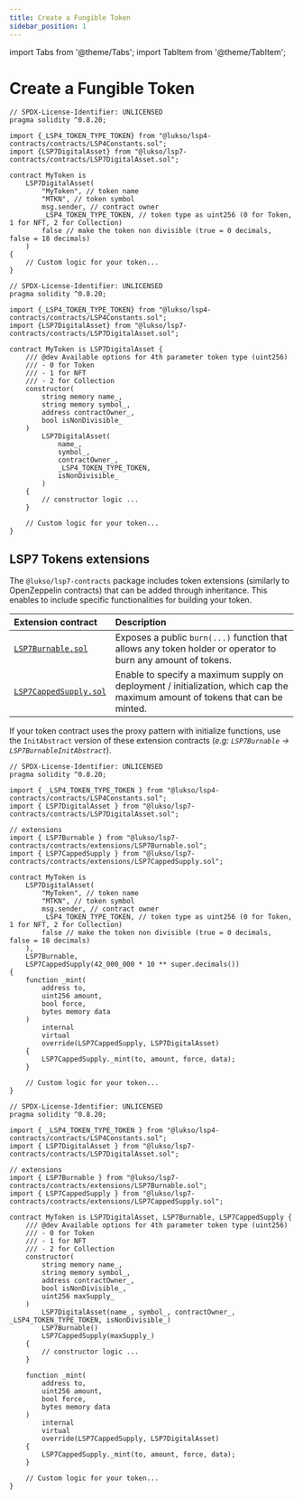 ```yaml
---
title: Create a Fungible Token
sidebar_position: 1
---
```


import Tabs from '@theme/Tabs';
import TabItem from '@theme/TabItem';

# Create a Fungible Token

<Tabs groupId="provider-lib">
  <TabItem value="hardcoded-constructor" label="Hardcoded deployment parameters" default>

```solidity title="MyToken.sol" {8-14} showLineNumbers
// SPDX-License-Identifier: UNLICENSED
pragma solidity ^0.8.20;

import {_LSP4_TOKEN_TYPE_TOKEN} from "@lukso/lsp4-contracts/contracts/LSP4Constants.sol";
import {LSP7DigitalAsset} from "@lukso/lsp7-contracts/contracts/LSP7DigitalAsset.sol";

contract MyToken is
    LSP7DigitalAsset(
        "MyToken", // token name
        "MTKN", // token symbol
        msg.sender, // contract owner
        _LSP4_TOKEN_TYPE_TOKEN, // token type as uint256 (0 for Token, 1 for NFT, 2 for Collection)
        false // make the token non divisible (true = 0 decimals, false = 18 decimals)
    )
{
    // Custom logic for your token...
}
```

  </TabItem>
  <TabItem value="dynamic-constructor" label="Dynamic deployment parameters">

```solidity title="MyToken.sol" {18-24} showLineNumbers
// SPDX-License-Identifier: UNLICENSED
pragma solidity ^0.8.20;

import {_LSP4_TOKEN_TYPE_TOKEN} from "@lukso/lsp4-contracts/contracts/LSP4Constants.sol";
import {LSP7DigitalAsset} from "@lukso/lsp7-contracts/contracts/LSP7DigitalAsset.sol";

contract MyToken is LSP7DigitalAsset {
    /// @dev Available options for 4th parameter token type (uint256)
    /// - 0 for Token
    /// - 1 for NFT
    /// - 2 for Collection
    constructor(
        string memory name_,
        string memory symbol_,
        address contractOwner_,
        bool isNonDivisible_
    )
        LSP7DigitalAsset(
            name_,
            symbol_,
            contractOwner_,
            _LSP4_TOKEN_TYPE_TOKEN,
            isNonDivisible_
        )
    {
        // constructor logic ...
    }

    // Custom logic for your token...
}

```

  </TabItem>
</Tabs>

## LSP7 Tokens extensions

The `@lukso/lsp7-contracts` package includes token extensions (similarly to OpenZeppelin contracts) that can be added through inheritance. This enables to include specific functionalities for building your token.

| Extension contract                                                                               | Description                                                                                                                   |
| :----------------------------------------------------------------------------------------------- | :---------------------------------------------------------------------------------------------------------------------------- |
| [`LSP7Burnable.sol`](../contracts/contracts/LSP7DigitalAsset/extensions/LSP7Burnable.md)         | Exposes a public `burn(...)` function that allows any token holder or operator to burn any amount of tokens.                  |
| [`LSP7CappedSupply.sol`](../contracts/contracts/LSP7DigitalAsset/extensions/LSP7CappedSupply.md) | Enable to specify a maximum supply on deployment / initialization, which cap the maximum amount of tokens that can be minted. |

If your token contract uses the proxy pattern with initialize functions, use the `InitAbstract` version of these extension contracts (_e.g: `LSP7Burnable` -> `LSP7BurnableInitAbstract`_).

<Tabs groupId="provider-lib">
  <TabItem value="hardcoded-constructor" label="Hardcoded deployment parameters" default>

```solidity title="MyToken.sol" {19-20} showLineNumbers
// SPDX-License-Identifier: UNLICENSED
pragma solidity ^0.8.20;

import { _LSP4_TOKEN_TYPE_TOKEN } from "@lukso/lsp4-contracts/contracts/LSP4Constants.sol";
import { LSP7DigitalAsset } from "@lukso/lsp7-contracts/contracts/LSP7DigitalAsset.sol";

// extensions
import { LSP7Burnable } from "@lukso/lsp7-contracts/contracts/extensions/LSP7Burnable.sol";
import { LSP7CappedSupply } from "@lukso/lsp7-contracts/contracts/extensions/LSP7CappedSupply.sol";

contract MyToken is
    LSP7DigitalAsset(
        "MyToken", // token name
        "MTKN", // token symbol
        msg.sender, // contract owner
        _LSP4_TOKEN_TYPE_TOKEN, // token type as uint256 (0 for Token, 1 for NFT, 2 for Collection)
        false // make the token non divisible (true = 0 decimals, false = 18 decimals)
    ),
    LSP7Burnable,
    LSP7CappedSupply(42_000_000 * 10 ** super.decimals())
{
    function _mint(
        address to,
        uint256 amount,
        bool force,
        bytes memory data
    )
        internal
        virtual
        override(LSP7CappedSupply, LSP7DigitalAsset)
    {
        LSP7CappedSupply._mint(to, amount, force, data);
    }

    // Custom logic for your token...
}
```

  </TabItem>
  <TabItem value="dynamic-constructor" label="Dynamic deployment parameters">

```solidity title="MyToken.sol" {23-25} showLineNumbers
// SPDX-License-Identifier: UNLICENSED
pragma solidity ^0.8.20;

import { _LSP4_TOKEN_TYPE_TOKEN } from "@lukso/lsp4-contracts/contracts/LSP4Constants.sol";
import { LSP7DigitalAsset } from "@lukso/lsp7-contracts/contracts/LSP7DigitalAsset.sol";

// extensions
import { LSP7Burnable } from "@lukso/lsp7-contracts/contracts/extensions/LSP7Burnable.sol";
import { LSP7CappedSupply } from "@lukso/lsp7-contracts/contracts/extensions/LSP7CappedSupply.sol";

contract MyToken is LSP7DigitalAsset, LSP7Burnable, LSP7CappedSupply {
    /// @dev Available options for 4th parameter token type (uint256)
    /// - 0 for Token
    /// - 1 for NFT
    /// - 2 for Collection
    constructor(
        string memory name_,
        string memory symbol_,
        address contractOwner_,
        bool isNonDivisible_,
        uint256 maxSupply_
    )
        LSP7DigitalAsset(name_, symbol_, contractOwner_, _LSP4_TOKEN_TYPE_TOKEN, isNonDivisible_)
        LSP7Burnable()
        LSP7CappedSupply(maxSupply_)
    {
        // constructor logic ...
    }

    function _mint(
        address to,
        uint256 amount,
        bool force,
        bytes memory data
    )
        internal
        virtual
        override(LSP7CappedSupply, LSP7DigitalAsset)
    {
        LSP7CappedSupply._mint(to, amount, force, data);
    }

    // Custom logic for your token...
}
```

  </TabItem>
</Tabs>
